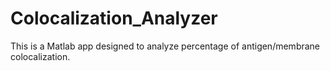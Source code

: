 # Colocalization_Analyzer
This is a Matlab app designed to analyze percentage of antigen/membrane colocalization.
